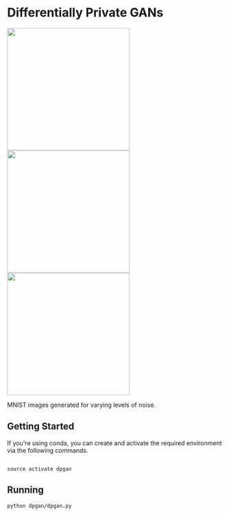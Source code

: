 # Differentially Private GANs

<img src="resources/example_worst.png" width="285px"><img src="resources/example_moderate.png" width="285px"><img src="resources/example_best.png" width="285px">

MNIST images generated for varying levels of noise.

## Getting Started

If you're using conda, you can create and activate the required environment via the following commands.

```

source activate dpgan
```

## Running

```
python dpgan/dpgan.py
```

